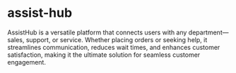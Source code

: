 # assist-hub
AssistHub is a versatile platform that connects users with any department—sales, support, or service. Whether placing orders or seeking help, it streamlines communication, reduces wait times, and enhances customer satisfaction, making it the ultimate solution for seamless customer engagement.
